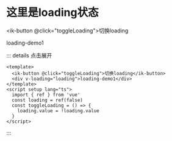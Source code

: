 # 这里是loading状态

<ik-button @click="toggleLoading">切换loading</ik-button>
<div v-loading="loading">loading-demo1</div>

::: details 点击展开
```vue
<template>
  <ik-button @click="toggleLoading">切换loading</ik-button>
  <div v-loading="loading">loading-demo1</div>
</template>
<script setup lang="ts">
  import { ref } from 'vue'
  const loading = ref(false)
  const toggleLoading = () => {
    loading.value = !loading.value
  }
</script>
```
:::

<script setup>
  import { ref } from 'vue'
  // app.directives()
  const loading = ref(false)
  const toggleLoading = () => {
    loading.value = !loading.value
    console.log(loading.value)
  }
</script>